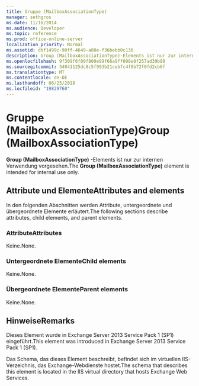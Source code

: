 ```yaml
---
title: Gruppe (MailboxAssociationType)
manager: sethgros
ms.date: 11/16/2014
ms.audience: Developer
ms.topic: reference
ms.prod: office-online-server
localization_priority: Normal
ms.assetid: dbf1499c-90ff-4649-a80e-f36bebb0c136
description: Group (MailboxAssociationType)-Elements ist nur zur internen Verwendung vorgesehen.
ms.openlocfilehash: 9f309f6f09f809e99f66a9ff098e0f257ad39b80
ms.sourcegitcommit: 34041125dc8c5f993b21cebfc4f8b72f0fd2cb6f
ms.translationtype: MT
ms.contentlocale: de-DE
ms.lasthandoff: 06/25/2018
ms.locfileid: "19829760"
---
```

# <a name="group-mailboxassociationtype"></a><span data-ttu-id="463be-103">Gruppe (MailboxAssociationType)</span><span class="sxs-lookup"><span data-stu-id="463be-103">Group (MailboxAssociationType)</span></span>

<span data-ttu-id="463be-104">**Group (MailboxAssociationType)** -Elements ist nur zur internen Verwendung vorgesehen.</span><span class="sxs-lookup"><span data-stu-id="463be-104">The **Group (MailboxAssociationType)** element is intended for internal use only.</span></span> 

## <a name="attributes-and-elements"></a><span data-ttu-id="463be-105">Attribute und Elemente</span><span class="sxs-lookup"><span data-stu-id="463be-105">Attributes and elements</span></span>

<span data-ttu-id="463be-106">In den folgenden Abschnitten werden Attribute, untergeordnete und übergeordnete Elemente erläutert.</span><span class="sxs-lookup"><span data-stu-id="463be-106">The following sections describe attributes, child elements, and parent elements.</span></span>
  
### <a name="attributes"></a><span data-ttu-id="463be-107">Attribute</span><span class="sxs-lookup"><span data-stu-id="463be-107">Attributes</span></span>

<span data-ttu-id="463be-108">Keine.</span><span class="sxs-lookup"><span data-stu-id="463be-108">None.</span></span>
  
### <a name="child-elements"></a><span data-ttu-id="463be-109">Untergeordnete Elemente</span><span class="sxs-lookup"><span data-stu-id="463be-109">Child elements</span></span>

<span data-ttu-id="463be-110">Keine.</span><span class="sxs-lookup"><span data-stu-id="463be-110">None.</span></span>
  
### <a name="parent-elements"></a><span data-ttu-id="463be-111">Übergeordnete Elemente</span><span class="sxs-lookup"><span data-stu-id="463be-111">Parent elements</span></span>

<span data-ttu-id="463be-112">Keine.</span><span class="sxs-lookup"><span data-stu-id="463be-112">None.</span></span>
  
## <a name="remarks"></a><span data-ttu-id="463be-113">Hinweise</span><span class="sxs-lookup"><span data-stu-id="463be-113">Remarks</span></span>

<span data-ttu-id="463be-114">Dieses Element wurde in Exchange Server 2013 Service Pack 1 (SP1) eingeführt.</span><span class="sxs-lookup"><span data-stu-id="463be-114">This element was introduced in Exchange Server 2013 Service Pack 1 (SP1).</span></span>
  
<span data-ttu-id="463be-115">Das Schema, das dieses Element beschreibt, befindet sich im virtuellen IIS-Verzeichnis, das Exchange-Webdienste hostet.</span><span class="sxs-lookup"><span data-stu-id="463be-115">The schema that describes this element is located in the IIS virtual directory that hosts Exchange Web Services.</span></span>
  

